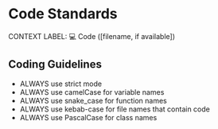 # Code Standards

CONTEXT LABEL: 💻 Code ([filename, if available])

## Coding Guidelines

- ALWAYS use strict mode
- ALWAYS use camelCase for variable names
- ALWAYS use snake_case for function names
- ALWAYS use kebab-case for file names that contain code
- ALWAYS use PascalCase for class names
